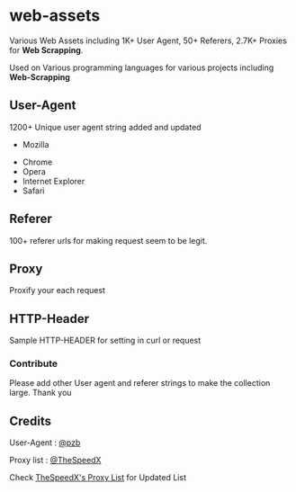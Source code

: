 # web-assets
Various Web Assets including 1K+ User Agent, 50+ Referers, 2.7K+ Proxies for **Web Scrapping**.

Used on Various programming languages for various projects including **Web-Scrapping**
## User-Agent
1200+ Unique user agent string added and updated
 - Mozilla
<!--   - Android
   - iPhone
   - iPad
   - Window
   - Macintosh
   - Linux
   - others -->
 - Chrome
 - Opera
 - Internet Explorer
 - Safari
## Referer
100+ referer urls for making request seem to be legit.
## Proxy
Proxify your each request
## HTTP-Header
Sample HTTP-HEADER for setting in curl or request
### Contribute
Please add other User agent and referer strings to make the collection large.
Thank you

## Credits
User-Agent : [@pzb](https://gist.github.com/pzb/b4b6f57144aea7827ae4)

Proxy list : [@TheSpeedX](https://github.com/TheSpeedX/PROXY-List/)

Check [TheSpeedX's Proxy List](https://github.com/TheSpeedX/PROXY-List/) for Updated List
